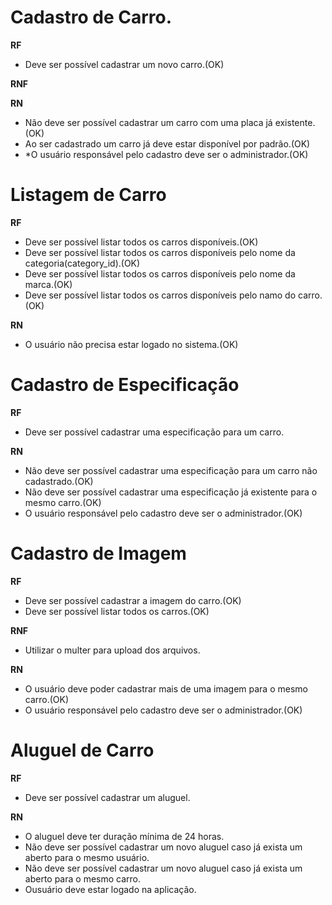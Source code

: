 # Cadastro de Carro.

**RF**
- Deve ser possível cadastrar um novo carro.(OK)

**RNF**

**RN**
- Não deve ser possível cadastrar um carro com uma placa já existente.(OK)
- Ao ser cadastrado um carro já deve estar disponível por padrão.(OK)
- *O usuário responsável pelo cadastro deve ser o administrador.(OK)


# Listagem de Carro

**RF**
- Deve ser possível listar todos os carros disponíveis.(OK)
- Deve ser possível listar todos os carros disponíveis pelo nome da categoria(category_id).(OK)
- Deve ser possível listar todos os carros disponíveis pelo nome da marca.(OK)
- Deve ser possível listar todos os carros disponíveis pelo namo do carro.(OK)

**RN**
- O usuário não precisa estar logado no sistema.(OK)


# Cadastro de Especificação

**RF**
- Deve ser possível cadastrar uma especificação para um carro.

**RN**
- Não deve ser possível cadastrar uma especificação para um carro não cadastrado.(OK)
- Não deve ser possível cadastrar uma especificação já existente para o mesmo carro.(OK)
- O usuário responsável pelo cadastro deve ser o administrador.(OK)

# Cadastro de Imagem

**RF**
- Deve ser possível cadastrar a imagem do carro.(OK)
- Deve ser possível listar todos os carros.(OK)

**RNF**
- Utilizar o multer para upload dos arquivos.

**RN**
- O usuário deve poder cadastrar mais de uma imagem para o mesmo carro.(OK)
- O usuário responsável pelo cadastro deve ser o administrador.(OK)

# Aluguel de Carro

**RF**
- Deve ser possível cadastrar um aluguel.

**RN**
- O aluguel deve ter duração mínima de 24 horas.
- Não deve ser possível cadastrar um novo aluguel caso já exista um aberto para o mesmo usuário.
- Não deve ser possível cadastrar um novo aluguel caso já exista um aberto para o mesmo carro.
- Ousuário deve estar logado na aplicação.